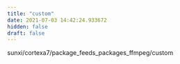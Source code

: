 ```yaml
---
title: "custom"
date: 2021-07-03 14:42:24.933672
hidden: false
draft: false
---
```


sunxi/cortexa7/package_feeds_packages_ffmpeg/custom

